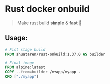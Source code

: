 # Rust docker onbuild

> Make rust build **simple** & **fast** 🚀

## Usage:

```Dockerfile
# Fist stage build
FROM shuataren/rust-onbuild:1.37.0 AS builder

# Final image
FROM alpine:latest
COPY --from=builder /myapp/myapp .
CMD ["./myapp"]
```
